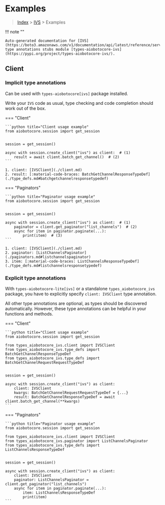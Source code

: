 # Examples

> [Index](../README.md) > [IVS](./README.md) > Examples

!!! note ""

    Auto-generated documentation for [IVS](https://boto3.amazonaws.com/v1/documentation/api/latest/reference/services/ivs.html#IVS)
    type annotations stubs module [types-aiobotocore-ivs](https://pypi.org/project/types-aiobotocore-ivs/).

## Client

### Implicit type annotations

Can be used with `types-aiobotocore[ivs]` package installed.

Write your `IVS` code as usual,
type checking and code completion should work out of the box.



=== "Client"

    ```python title="Client usage example"
    from aiobotocore.session import get_session


    session = get_session()

    async with session.create_client("ivs") as client:  # (1)
        result = await client.batch_get_channel()  # (2)
    ```

    1. client: [IVSClient](./client.md)
    2. result: [:material-code-braces: BatchGetChannelResponseTypeDef](./type_defs.md#batchgetchannelresponsetypedef) 



=== "Paginators"

    ```python title="Paginator usage example"
    from aiobotocore.session import get_session


    session = get_session()

    async with session.create_client("ivs") as client:  # (1)
        paginator = client.get_paginator("list_channels")  # (2)
        async for item in paginator.paginate(...):
            print(item)  # (3)
    ```

    1. client: [IVSClient](./client.md)
    2. paginator: [ListChannelsPaginator](./paginators.md#listchannelspaginator)
    3. item: [:material-code-braces: ListChannelsResponseTypeDef](./type_defs.md#listchannelsresponsetypedef) 




### Explicit type annotations

With `types-aiobotocore-lite[ivs]`
or a standalone `types_aiobotocore_ivs` package, you have to explicitly specify
`client: IVSClient` type annotation.

All other type annotations are optional, as types should be discovered automatically.
However, these type annotations can be helpful in your functions and methods.


=== "Client"

    ```python title="Client usage example"
    from aiobotocore.session import get_session

    from types_aiobotocore_ivs.client import IVSClient
    from types_aiobotocore_ivs.type_defs import BatchGetChannelResponseTypeDef
    from types_aiobotocore_ivs.type_defs import BatchGetChannelRequestRequestTypeDef


    session = get_session()

    async with session.create_client("ivs") as client:
        client: IVSClient
        kwargs: BatchGetChannelRequestRequestTypeDef = {...}
        result: BatchGetChannelResponseTypeDef = await client.batch_get_channel(**kwargs)
    ```



=== "Paginators"

    ```python title="Paginator usage example"
    from aiobotocore.session import get_session

    from types_aiobotocore_ivs.client import IVSClient
    from types_aiobotocore_ivs.paginator import ListChannelsPaginator
    from types_aiobotocore_ivs.type_defs import ListChannelsResponseTypeDef


    session = get_session()

    async with session.create_client("ivs") as client:
        client: IVSClient
        paginator: ListChannelsPaginator = client.get_paginator("list_channels")
        async for item in paginator.paginate(...):
            item: ListChannelsResponseTypeDef
            print(item)
    ```


